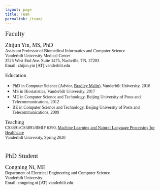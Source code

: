 ```yaml
---
layout: page
title: Team
permalink: /team/
---
```


<span style="font-family:Papyrus; font-size:1.5em;"> Faculty</span>

<span style="font-family:Monaco; font-size:1.3em;"> Zhijun Yin, MS, PhD</span>
<span style="font-family:Papyrus; font-size:1.0em;"><br>Assistant Professor of Biomedical Informatics and Computer Science</span>
<span style="font-family:Papyrus; font-size:1.0em;"><br>Vanderbilt University Medical Center</span>
<span style="font-family:Papyrus; font-size:1.0em;"><br>2525 West End Ave. Suite 1475, Nashville, TN, 37203</span>
<span style="font-family:Papyrus; font-size:1.0em;"><br>Email: zhijun.yin [AT] vanderbilt.edu</span>

<span style="font-family:Papyrus; font-size:1.2em;"> Education</span>
- <span style="font-family:Papyrus; font-size:1.0em;">PhD in Computer Science (Advior, [Bradley Malin](https://hiplab.mc.vanderbilt.edu/people/malin/)), Vanderbilt University, 2018</span>
- <span style="font-family:Papyrus; font-size:1.0em;">MS in Biostatistics, Vanderbilt University, 2017</span>
- <span style="font-family:Papyrus; font-size:1.0em;">ME in Computer Science and Technology, Beijing University of Posts and Telecommunications, 2012</span>
- <span style="font-family:Papyrus; font-size:1.0em;">BE in Computer Science and Technology, Beijing University of Posts and Telecommunications, 2009</span>

<span style="font-family:Papyrus; font-size:1.2em;">Teaching</span>
<span style="font-family:Papyrus; font-size:1.0em;"><br>CS3891/CS5891/BMIF 6390, [Machine Learning and Natural Language Processing for Healthcare](/teaching/)</span>
<span style="font-family:Papyrus; font-size:1.0em;"><br>Vanderbilt University, Spring 2020</span>



<span style="font-family:Papyrus; font-size:1.5em;"><br>PhD Student</span>

<span style="font-family:Monaco; font-size:1.3em;">Congning Ni, ME</span>
<span style="font-family:Papyrus; font-size:1.0em;"><br>Department of Electrical Engineering and Computer Science</span>
<span style="font-family:Papyrus; font-size:1.0em;"><br>Vanderbilt University</span>
<span style="font-family:Papyrus; font-size:1.0em;"><br>Email: congning.ni [AT] vanderbilt.edu</span>